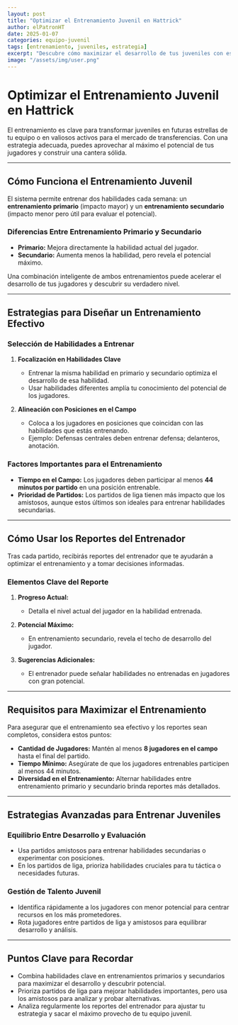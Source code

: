```yaml
---
layout: post
title: "Optimizar el Entrenamiento Juvenil en Hattrick"
author: elPatronHT
date: 2025-01-07
categories: equipo-juvenil
tags: [entrenamiento, juveniles, estrategia]
excerpt: "Descubre cómo maximizar el desarrollo de tus juveniles con estrategias de entrenamiento efectivas."
image: "/assets/img/user.png"
---
```


# Optimizar el Entrenamiento Juvenil en Hattrick

El entrenamiento es clave para transformar juveniles en futuras estrellas de tu equipo o en valiosos activos para el mercado de transferencias. Con una estrategia adecuada, puedes aprovechar al máximo el potencial de tus jugadores y construir una cantera sólida.

---

## Cómo Funciona el Entrenamiento Juvenil

El sistema permite entrenar dos habilidades cada semana: un **entrenamiento primario** (impacto mayor) y un **entrenamiento secundario** (impacto menor pero útil para evaluar el potencial).

### Diferencias Entre Entrenamiento Primario y Secundario

- **Primario:** Mejora directamente la habilidad actual del jugador.
- **Secundario:** Aumenta menos la habilidad, pero revela el potencial máximo.

Una combinación inteligente de ambos entrenamientos puede acelerar el desarrollo de tus jugadores y descubrir su verdadero nivel.

---

## Estrategias para Diseñar un Entrenamiento Efectivo

### Selección de Habilidades a Entrenar

1. **Focalización en Habilidades Clave**

   - Entrenar la misma habilidad en primario y secundario optimiza el desarrollo de esa habilidad.
   - Usar habilidades diferentes amplía tu conocimiento del potencial de los jugadores.

2. **Alineación con Posiciones en el Campo**
   - Coloca a los jugadores en posiciones que coincidan con las habilidades que estás entrenando.
   - Ejemplo: Defensas centrales deben entrenar defensa; delanteros, anotación.

### Factores Importantes para el Entrenamiento

- **Tiempo en el Campo:** Los jugadores deben participar al menos **44 minutos por partido** en una posición entrenable.
- **Prioridad de Partidos:** Los partidos de liga tienen más impacto que los amistosos, aunque estos últimos son ideales para entrenar habilidades secundarias.

---

## Cómo Usar los Reportes del Entrenador

Tras cada partido, recibirás reportes del entrenador que te ayudarán a optimizar el entrenamiento y a tomar decisiones informadas.

### Elementos Clave del Reporte

1. **Progreso Actual:**

   - Detalla el nivel actual del jugador en la habilidad entrenada.

2. **Potencial Máximo:**

   - En entrenamiento secundario, revela el techo de desarrollo del jugador.

3. **Sugerencias Adicionales:**
   - El entrenador puede señalar habilidades no entrenadas en jugadores con gran potencial.

---

## Requisitos para Maximizar el Entrenamiento

Para asegurar que el entrenamiento sea efectivo y los reportes sean completos, considera estos puntos:

- **Cantidad de Jugadores:** Mantén al menos **8 jugadores en el campo** hasta el final del partido.
- **Tiempo Mínimo:** Asegúrate de que los jugadores entrenables participen al menos 44 minutos.
- **Diversidad en el Entrenamiento:** Alternar habilidades entre entrenamiento primario y secundario brinda reportes más detallados.

---

## Estrategias Avanzadas para Entrenar Juveniles

### Equilibrio Entre Desarrollo y Evaluación

- Usa partidos amistosos para entrenar habilidades secundarias o experimentar con posiciones.
- En los partidos de liga, prioriza habilidades cruciales para tu táctica o necesidades futuras.

### Gestión de Talento Juvenil

- Identifica rápidamente a los jugadores con menor potencial para centrar recursos en los más prometedores.
- Rota jugadores entre partidos de liga y amistosos para equilibrar desarrollo y análisis.

---

## Puntos Clave para Recordar

- Combina habilidades clave en entrenamientos primarios y secundarios para maximizar el desarrollo y descubrir potencial.
- Prioriza partidos de liga para mejorar habilidades importantes, pero usa los amistosos para analizar y probar alternativas.
- Analiza regularmente los reportes del entrenador para ajustar tu estrategia y sacar el máximo provecho de tu equipo juvenil.
